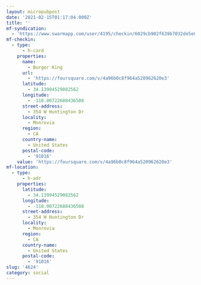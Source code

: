 ```yaml
---
layout: micropubpost
date: '2021-02-15T01:17:04.000Z'
title: ''
mf-syndication:
  - 'https://www.swarmapp.com/user/4195/checkin/6029cb902f639b7032de5e84'
mf-checkin:
  - type:
      - h-card
    properties:
      name:
        - Burger King
      url:
        - 'https://foursquare.com/v/4a96b0c8f964a520962620e3'
      latitude:
        - 34.13994529082562
      longitude:
        - -118.00722688436508
      street-address:
        - 354 W Huntington Dr
      locality:
        - Monrovia
      region:
        - CA
      country-name:
        - United States
      postal-code:
        - '91016'
    value: 'https://foursquare.com/v/4a96b0c8f964a520962620e3'
mf-location:
  - type:
      - h-adr
    properties:
      latitude:
        - 34.13994529082562
      longitude:
        - -118.00722688436508
      street-address:
        - 354 W Huntington Dr
      locality:
        - Monrovia
      region:
        - CA
      country-name:
        - United States
      postal-code:
        - '91016'
slug: '4624'
category: social
---
```

